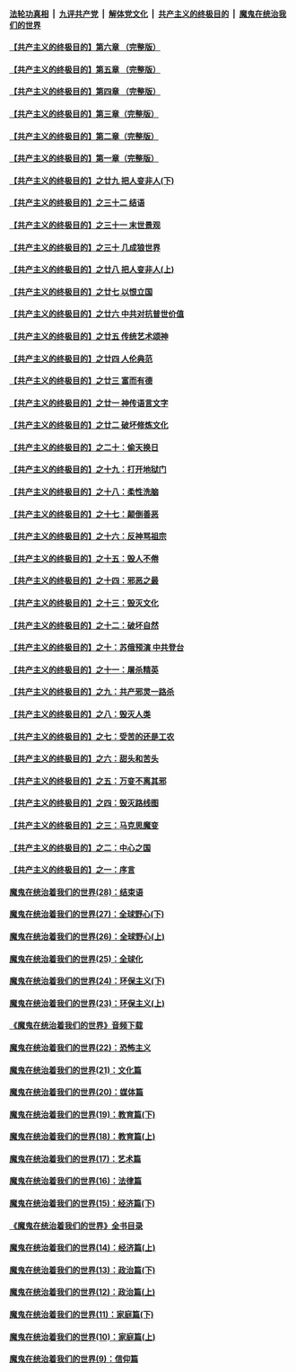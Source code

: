 ####  [法轮功真相](../../../../basic/blob/master/README.md?t=05200831) &nbsp;|&nbsp; [九评共产党](../../../../9ping.md/blob/master/README.md?t=05200831) &nbsp;|&nbsp; [解体党文化](../../../../jtdwh.md/blob/master/README.md?t=05200831)  &nbsp;|&nbsp; [共产主义的终极目的](../../../../gczydzjmd.md/blob/master/README.md?t=05200831) &nbsp;|&nbsp; [魔鬼在统治我们的世界](../../../../mgztzwmdsj.md/blob/master/README.md?t=05200831) 

#### [【共产主义的终极目的】第六章 （完整版）](../pages/nsc422/n11428913.md?t=05200831) 

#### [【共产主义的终极目的】第五章 （完整版）](../pages/nsc422/n11428912.md?t=05200831) 

#### [【共产主义的终极目的】第四章 （完整版）](../pages/nsc422/n11428907.md?t=05200831) 

#### [【共产主义的终极目的】第三章（完整版）](../pages/nsc422/n11428848.md?t=05200831) 

#### [【共产主义的终极目的】第二章（完整版）](../pages/nsc422/n11428831.md?t=05200831) 

#### [【共产主义的终极目的】第一章（完整版）](../pages/nsc422/n11417651.md?t=05200831) 

#### [【共产主义的终极目的】之廿九 把人变非人(下)](../pages/nsc422/n11344140.md?t=05200831) 

#### [【共产主义的终极目的】之三十二 结语](../pages/nsc422/n11360535.md?t=05200831) 

#### [【共产主义的终极目的】之三十一 末世景观](../pages/nsc422/n11351129.md?t=05200831) 

#### [【共产主义的终极目的】之三十 几成狼世界](../pages/nsc422/n11348280.md?t=05200831) 

#### [【共产主义的终极目的】之廿八 把人变非人(上)](../pages/nsc422/n11340492.md?t=05200831) 

#### [【共产主义的终极目的】之廿七 以恨立国](../pages/nsc422/n11336944.md?t=05200831) 

#### [【共产主义的终极目的】之廿六 中共对抗普世价值](../pages/nsc422/n11324785.md?t=05200831) 

#### [【共产主义的终极目的】之廿五 传统艺术颂神](../pages/nsc422/n11296396.md?t=05200831) 

#### [【共产主义的终极目的】之廿四 人伦典范](../pages/nsc422/n11296397.md?t=05200831) 

#### [【共产主义的终极目的】之廿三 富而有德](../pages/nsc422/n11283598.md?t=05200831) 

#### [【共产主义的终极目的】之廿一 神传语言文字](../pages/nsc422/n11263265.md?t=05200831) 

#### [【共产主义的终极目的】之廿二 破坏修炼文化](../pages/nsc422/n11245728.md?t=05200831) 

#### [【共产主义的终极目的】之二十：偷天换日](../pages/nsc422/n11238846.md?t=05200831) 

#### [【共产主义的终极目的】之十九：打开地狱门](../pages/nsc422/n11206376.md?t=05200831) 

#### [【共产主义的终极目的】之十八：柔性洗脑](../pages/nsc422/n11199994.md?t=05200831) 

#### [【共产主义的终极目的】之十七：颠倒善恶](../pages/nsc422/n11179782.md?t=05200831) 

#### [【共产主义的终极目的】之十六：反神骂祖宗](../pages/nsc422/n11166798.md?t=05200831) 

#### [【共产主义的终极目的】之十五：毁人不倦](../pages/nsc422/n11166792.md?t=05200831) 

#### [【共产主义的终极目的】之十四：邪恶之最](../pages/nsc422/n11150249.md?t=05200831) 

#### [【共产主义的终极目的】之十三：毁灭文化](../pages/nsc422/n11135227.md?t=05200831) 

#### [【共产主义的终极目的】之十二：破坏自然](../pages/nsc422/n11135214.md?t=05200831) 

#### [【共产主义的终极目的】之十：苏俄预演 中共登台](../pages/nsc422/n11118424.md?t=05200831) 

#### [【共产主义的终极目的】之十一：屠杀精英](../pages/nsc422/n11118442.md?t=05200831) 

#### [【共产主义的终极目的】之九：共产邪灵一路杀](../pages/nsc422/n11114139.md?t=05200831) 

#### [【共产主义的终极目的】之八：毁灭人类](../pages/nsc422/n11108503.md?t=05200831) 

#### [【共产主义的终极目的】之七：受苦的还是工农](../pages/nsc422/n11101809.md?t=05200831) 

#### [【共产主义的终极目的】之六：甜头和苦头](../pages/nsc422/n11096971.md?t=05200831) 

#### [【共产主义的终极目的】之五：万变不离其邪](../pages/nsc422/n11091285.md?t=05200831) 

#### [【共产主义的终极目的】之四：毁灭路线图](../pages/nsc422/n11086284.md?t=05200831) 

#### [【共产主义的终极目的】之三：马克思魔变](../pages/nsc422/n11061941.md?t=05200831) 

#### [【共产主义的终极目的】之二：中心之国](../pages/nsc422/n11047728.md?t=05200831) 

#### [【共产主义的终极目的】之一：序言](../pages/nsc422/n11086077.md?t=05200831) 

#### [魔鬼在统治着我们的世界(28)：结束语](../pages/nsc422/n10936246.md?t=05200831) 

#### [魔鬼在统治着我们的世界(27)：全球野心(下)](../pages/nsc422/n10928319.md?t=05200831) 

#### [魔鬼在统治着我们的世界(26)：全球野心(上)](../pages/nsc422/n10900318.md?t=05200831) 

#### [魔鬼在统治着我们的世界(25)：全球化](../pages/nsc422/n10788205.md?t=05200831) 

#### [魔鬼在统治着我们的世界(24)：环保主义(下)](../pages/nsc422/n10695307.md?t=05200831) 

#### [魔鬼在统治着我们的世界(23)：环保主义(上)](../pages/nsc422/n10688613.md?t=05200831) 

#### [《魔鬼在统治着我们的世界》音频下载](../pages/nsc422/n10635553.md?t=05200831) 

#### [魔鬼在统治着我们的世界(22)：恐怖主义](../pages/nsc422/n10614727.md?t=05200831) 

#### [魔鬼在统治着我们的世界(21)：文化篇](../pages/nsc422/n10597706.md?t=05200831) 

#### [魔鬼在统治着我们的世界(20)：媒体篇](../pages/nsc422/n10586579.md?t=05200831) 

#### [魔鬼在统治着我们的世界(19)：教育篇(下)](../pages/nsc422/n10564808.md?t=05200831) 

#### [魔鬼在统治着我们的世界(18)：教育篇(上)](../pages/nsc422/n10526970.md?t=05200831) 

#### [魔鬼在统治着我们的世界(17)：艺术篇](../pages/nsc422/n10499093.md?t=05200831) 

#### [魔鬼在统治着我们的世界(16)：法律篇](../pages/nsc422/n10485969.md?t=05200831) 

#### [魔鬼在统治着我们的世界(15)：经济篇(下)](../pages/nsc422/n10469975.md?t=05200831) 

#### [《魔鬼在统治着我们的世界》全书目录](../pages/nsc422/n10464261.md?t=05200831) 

#### [魔鬼在统治着我们的世界(14)：经济篇(上)](../pages/nsc422/n10457370.md?t=05200831) 

#### [魔鬼在统治着我们的世界(13)：政治篇(下)](../pages/nsc422/n10448270.md?t=05200831) 

#### [魔鬼在统治着我们的世界(12)：政治篇(上)](../pages/nsc422/n10444576.md?t=05200831) 

#### [魔鬼在统治着我们的世界(11)：家庭篇(下)](../pages/nsc422/n10440961.md?t=05200831) 

#### [魔鬼在统治着我们的世界(10)：家庭篇(上)](../pages/nsc422/n10435448.md?t=05200831) 

#### [魔鬼在统治着我们的世界(9)：信仰篇](../pages/nsc422/n10432159.md?t=05200831) 


